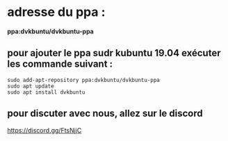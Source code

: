 # adresse du ppa :

**ppa:dvkbuntu/dvkbuntu-ppa**

## pour ajouter le ppa sudr kubuntu 19.04 exécuter les commande suivant :

```
sudo add-apt-repository ppa:dvkbuntu/dvkbuntu-ppa
sudo apt update
sudo apt install dvkbuntu
```

## pour discuter avec nous, allez sur le discord
https://discord.gg/FtsNjjC